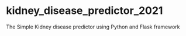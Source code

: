 # kidney_disease_predictor_2021
The Simple Kidney disease predictor using Python and Flask framework
